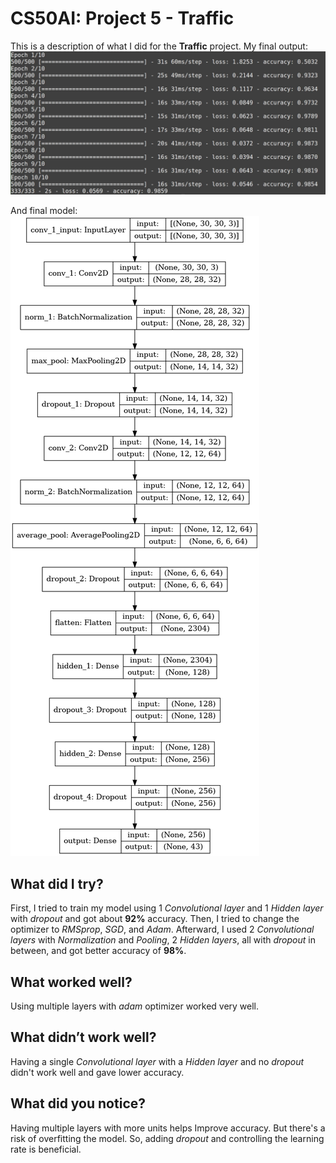 # CS50AI: Project 5 - Traffic

This is a description of what I did for the **Traffic** project.
My final output:
![output](output.png)

And final model:
![Final model](model.png)

## What did I try?

First, I tried to train my model using 1 _Convolutional layer_ and 1 _Hidden layer_ with _dropout_ and got about **92%** accuracy. Then, I tried to change the optimizer to _RMSprop_, _SGD_, and _Adam_. Afterward, I used 2 _Convolutional layers_ with _Normalization_ and _Pooling_, 2 _Hidden layers_, all with _dropout_ in between, and got better accuracy of **98%**.

## What worked well?

Using multiple layers with _adam_ optimizer worked very well.

## What didn’t work well?

Having a single _Convolutional layer_ with a _Hidden layer_ and no _dropout_ didn't work well and gave lower accuracy.

## What did you notice?

Having multiple layers with more units helps Improve accuracy. But there's a risk of overfitting the model. So, adding _dropout_ and controlling the learning rate is beneficial.

